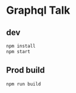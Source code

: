 # Graphql Talk

## dev

```bash
npm install
npm start
```

## Prod build

```bash
npm run build
```
